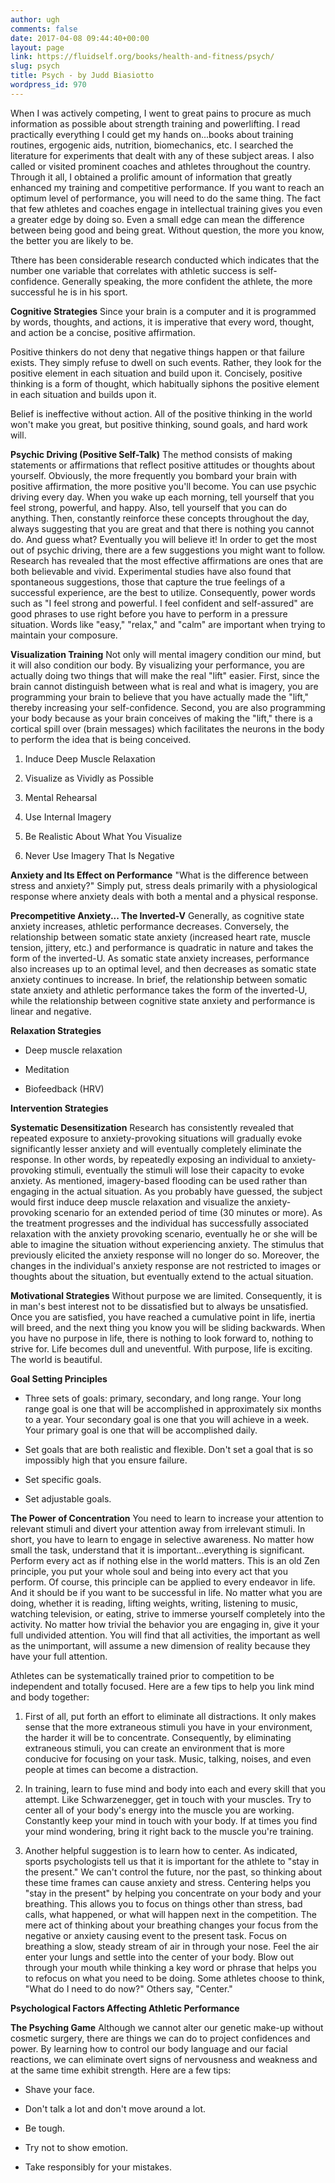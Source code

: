 ```yaml
---
author: ugh
comments: false
date: 2017-04-08 09:44:40+00:00
layout: page
link: https://fluidself.org/books/health-and-fitness/psych/
slug: psych
title: Psych - by Judd Biasiotto
wordpress_id: 970
---
```


When I was actively competing, I went to great pains to procure as much information as possible about strength training and powerlifting.  I read practically everything I could get my hands on...books about training routines, ergogenic aids, nutrition, biomechanics, etc.  I searched the literature for experiments that dealt with any of these subject areas.  I also called or visited prominent coaches and athletes throughout the country.  Through it all, I obtained a prolific amount of information that greatly enhanced my training and competitive performance. If you want to reach an optimum level of performance, you will need to do the same thing.  The fact that few athletes and coaches engage in intellectual training gives you even a greater edge by doing so.  Even a small edge can mean the difference between being good and being great.  Without question, the more you know, the better you are likely to be. 
 
Tthere has been considerable research conducted which indicates that the number one variable that correlates with athletic success is self-confidence.  Generally speaking, the more confident the athlete, the more successful he is in his sport.
 
**Cognitive Strategies**
Since your brain is a computer and it is programmed by words, thoughts, and actions, it is imperative that every word, thought, and action be a concise, positive affirmation. 
 
Positive thinkers do not deny that negative things happen or that failure exists.  They simply refuse to dwell on such events.  Rather, they look for the positive element in each situation and build upon it.  Concisely, positive thinking is a form of thought, which habitually siphons the positive element in each situation and builds upon it. 
 
Belief is ineffective without action.  All of the positive thinking in the world won't make you great, but positive thinking, sound goals, and hard work will. 
 
**Psychic Driving (Positive Self-Talk)**
The method consists of making statements or affirmations that reflect positive attitudes or thoughts about yourself.  Obviously, the more frequently you bombard your brain with positive affirmation, the more positive you'll become.  You can use psychic driving every day.  When you wake up each morning, tell yourself that you feel strong, powerful, and happy.  Also, tell yourself that you can do anything.  Then, constantly reinforce these concepts throughout the day, always suggesting that you are great and that there is nothing you cannot do. And guess what?  Eventually you will believe it!  In order to get the most out of psychic driving, there are a few suggestions you might want to follow.  Research has revealed that the most effective affirmations are ones that are both believable and vivid.  Experimental studies have also found that spontaneous suggestions, those that capture the true feelings of a successful experience, are the best to utilize.  Consequently, power words such as "I feel strong and powerful.  I feel confident and self-assured" are good phrases to use right before you have to perform in a pressure situation.  Words like "easy," "relax," and "calm" are important when trying to maintain your composure.
 
**Visualization Training**
Not only will mental imagery condition our mind, but it will also condition our body. By visualizing your performance, you are actually doing two things that will make the real "lift" easier.  First, since the brain cannot distinguish between what is real and what is imagery, you are programming your brain to believe that you have actually made the "lift," thereby increasing your self-confidence.  Second, you are also programming your body because as your brain conceives of making the "lift," there is a cortical spill over (brain messages) which facilitates the neurons in the body to perform the idea that is being conceived.



	
  1. Induce Deep Muscle Relaxation


	
  2. Visualize as Vividly as Possible


	
  3. Mental Rehearsal


	
  4. Use Internal Imagery


	
  5. Be Realistic About What You Visualize


	
  6. Never Use Imagery That Is Negative


 
**Anxiety and Its Effect on Performance**
"What is the difference between stress and anxiety?"  Simply put, stress deals primarily with a physiological response where anxiety deals with both a mental and a physical response. 
 
**Precompetitive Anxiety...  The Inverted-V**
Generally, as cognitive state anxiety increases, athletic performance decreases.  Conversely, the relationship between somatic state anxiety (increased heart rate, muscle tension, jittery, etc.) and performance is quadratic in nature and takes the form of the inverted-U.  As somatic state anxiety increases, performance also increases up to an optimal level, and then decreases as somatic state anxiety continues to increase. In brief, the relationship between somatic state anxiety and athletic performance takes the form of the inverted-U, while the relationship between cognitive state anxiety and performance is linear and negative.
 
**Relaxation Strategies**



	
  * Deep muscle relaxation


	
  * Meditation


	
  * Biofeedback (HRV)


 
**Intervention Strategies**
 
**Systematic Desensitization**
Research has consistently revealed that repeated exposure to anxiety-provoking situations will gradually evoke significantly lesser anxiety and will eventually completely eliminate the response.  In other words, by repeatedly exposing an individual to anxiety-provoking stimuli, eventually the stimuli will lose their capacity to evoke anxiety. As mentioned, imagery-based flooding can be used rather than engaging in the actual situation.  As you probably have guessed, the subject would first induce deep muscle relaxation and visualize the anxiety-provoking scenario for an extended period of time (30 minutes or more).  As the treatment progresses and the individual has successfully associated relaxation with the anxiety provoking scenario, eventually he or she will be able to imagine the situation without experiencing anxiety.  The stimulus that previously elicited the anxiety response will no longer do so.  Moreover, the changes in the individual's anxiety response are not restricted to images or thoughts about the situation, but eventually extend to the actual situation.
 
**Motivational Strategies**
Without purpose we are limited.  Consequently, it is in man's best interest not to be dissatisfied but to always be unsatisfied.  Once you are satisfied, you have reached a cumulative point in life, inertia will breed, and the next thing you know you will be sliding backwards.  When you have no purpose in life, there is nothing to look forward to, nothing to strive for.  Life becomes dull and uneventful.  With purpose, life is exciting.  The world is beautiful.
 
**Goal Setting Principles**



	
  * Three sets of goals: primary, secondary, and long range.  Your long range goal is one that will be accomplished in approximately six months to a year.  Your secondary goal is one that you will achieve in a week.  Your primary goal is one that will be accomplished daily.


	
  * Set goals that are both realistic and flexible.  Don't set a goal that is so impossibly high that you ensure failure. 


	
  * Set specific goals.


	
  * Set adjustable goals.


 
**The Power of Concentration**
You need to learn to increase your attention to relevant stimuli and divert your attention away from irrelevant stimuli.  In short, you have to learn to engage in selective awareness.  No matter how small the task, understand that it is important...everything is significant.  Perform every act as if nothing else in the world matters.  This is an old Zen principle, you put your whole soul and being into every act that you perform.  Of course, this principle can be applied to every endeavor in life.  And it should be if you want to be successful in life.  No matter what you are doing, whether it is reading, lifting weights, writing, listening to music, watching television, or eating, strive to immerse yourself completely into the activity.  No matter how trivial the behavior you are engaging in, give it your full undivided attention.  You will find that all activities, the important as well as the unimportant, will assume a new dimension of reality because they have your full attention. 
 
Athletes can be systematically trained prior to competition to be independent and totally focused. Here are a few tips to help you link mind and body together:



	
  1. First of all, put forth an effort to eliminate all distractions.  It only makes sense that the more extraneous stimuli you have in your environment, the harder it will be to concentrate.  Consequently, by eliminating extraneous stimuli, you can create an environment that is more conducive for focusing on your task.  Music, talking, noises, and even people at times can become a distraction. 


	
  2. In training, learn to fuse mind and body into each and every skill that you attempt.  Like Schwarzenegger, get in touch with your muscles.  Try to center all of your body's energy into the muscle you are working.  Constantly keep your mind in touch with your body.  If at times you find your mind wondering, bring it right back to the muscle you're training. 


	
  3. Another helpful suggestion is to learn how to center.  As indicated, sports psychologists tell us that it is important for the athlete to "stay in the present."  We can't control the future, nor the past, so thinking about these time frames can cause anxiety and stress.  Centering helps you "stay in the present" by helping you concentrate on your body and your breathing.  This allows you to focus on things other than stress, bad calls, what happened, or what will happen next in the competition.  The mere act of thinking about your breathing changes your focus from the negative or anxiety causing event to the present task. Focus on breathing a slow, steady stream of air in through your nose.  Feel the air enter your lungs and settle into the center of your body.  Blow out through your mouth while thinking a key word or phrase that helps you to refocus on what you need to be doing.  Some athletes choose to think, "What do I need to do now?"  Others say, "Center." 


 
**Psychological Factors Affecting Athletic Performance**
 
**The Psyching Game**
Although we cannot alter our genetic make-up without cosmetic surgery, there are things we can do to project confidences and power.  By learning how to control our body language and our facial reactions, we can eliminate overt signs of nervousness and weakness and at the same time exhibit strength.  Here are a few tips:



	
  * Shave your face. 


	
  * Don't talk a lot and don't move around a lot. 


	
  * Be tough. 


	
  * Try not to show emotion. 


	
  * Take responsibly for your mistakes.


